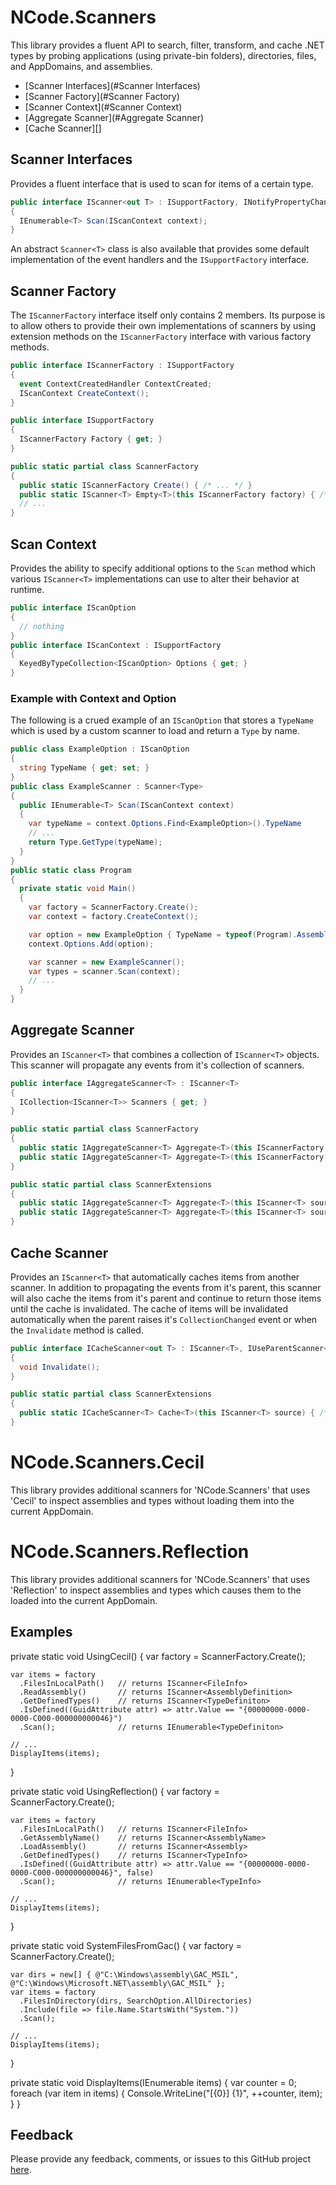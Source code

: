 # NCode.Scanners
This library provides a fluent API to search, filter, transform, and cache .NET types by probing applications (using private-bin folders), directories, files, and AppDomains, and assemblies.

* [Scanner Interfaces](#Scanner Interfaces)
* [Scanner Factory](#Scanner Factory)
* [Scanner Context](#Scanner Context)
* [Aggregate Scanner](#Aggregate Scanner)
* [Cache Scanner][]

## Scanner Interfaces
Provides a fluent interface that is used to scan for items of a certain type.

```cs
public interface IScanner<out T> : ISupportFactory, INotifyPropertyChanged, INotifyCollectionChanged, IFluentInterface
{
  IEnumerable<T> Scan(IScanContext context);
}
```

An abstract <code>Scanner&lt;T&gt;</code> class is also available that provides some default implementation of the event handlers and the <code>ISupportFactory</code> interface.

## Scanner Factory
The <code>IScannerFactory</code> interface itself only contains 2 members. Its purpose is to allow others to provide their own implementations of scanners by using extension methods on the <code>IScannerFactory</code> interface with various factory methods.

```cs
public interface IScannerFactory : ISupportFactory
{
  event ContextCreatedHandler ContextCreated;
  IScanContext CreateContext();
}

public interface ISupportFactory
{
  IScannerFactory Factory { get; }
}

public static partial class ScannerFactory
{
  public static IScannerFactory Create() { /* ... */ }
  public static IScanner<T> Empty<T>(this IScannerFactory factory) { /* ... */ }
  // ...
}
```

## Scan Context

Provides the ability to specify additional options to the <code>Scan</code> method which various <code>IScanner&lt;T&gt;</code> implementations can use to alter their behavior at runtime.

```cs
public interface IScanOption
{
  // nothing
}
public interface IScanContext : ISupportFactory
{
  KeyedByTypeCollection<IScanOption> Options { get; }
}
```

### Example with Context and Option
The following is a crued example of an <code>IScanOption</code> that stores a <code>TypeName</code> which is used by a custom scanner to load and return a <code>Type</code> by name.

```cs
public class ExampleOption : IScanOption
{
  string TypeName { get; set; }
}
public class ExampleScanner : Scanner<Type>
{
  public IEnumerable<T> Scan(IScanContext context)
  {
    var typeName = context.Options.Find<ExampleOption>().TypeName
    // ...
    return Type.GetType(typeName);
  }
}
public static class Program
{
  private static void Main()
  {
    var factory = ScannerFactory.Create();
    var context = factory.CreateContext();

    var option = new ExampleOption { TypeName = typeof(Program).AssemblyQualifiedName };
    context.Options.Add(option);

    var scanner = new ExampleScanner();
    var types = scanner.Scan(context);
    // ...
  }
}
```

## Aggregate Scanner
Provides an <code>IScanner&lt;T&gt;</code> that combines a collection of <code>IScanner&lt;T&gt;</code> objects. This scanner will propagate any events from it's collection of scanners.

```cs
public interface IAggregateScanner<T> : IScanner<T>
{
  ICollection<IScanner<T>> Scanners { get; }
}

public static partial class ScannerFactory
{
  public static IAggregateScanner<T> Aggregate<T>(this IScannerFactory factory, params IScanner<T>[] source) { /* ... */ }
  public static IAggregateScanner<T> Aggregate<T>(this IScannerFactory factory, IEnumerable<IScanner<T>> source) { /* ... */ }
}

public static partial class ScannerExtensions
{
  public static IAggregateScanner<T> Aggregate<T>(this IScanner<T> source, params IScanner<T>[] scanners) { /* ... */ }
  public static IAggregateScanner<T> Aggregate<T>(this IScanner<T> source, IEnumerable<IScanner<T>> scanners) { /* ... */ }
}
```

## Cache Scanner
Provides an <code>IScanner&lt;T&gt;</code> that automatically caches items from another scanner. In addition to propagating the events from it's parent, this scanner will also cache the items from it's parent and continue to return those items until the cache is invalidated. The cache of items will be invalidated automatically when the parent raises it's <code>CollectionChanged</code> event or when the <code>Invalidate</code> method is called.

```cs
public interface ICacheScanner<out T> : IScanner<T>, IUseParentScanner<T>
{
  void Invalidate();
}

public static partial class ScannerExtensions
{
  public static ICacheScanner<T> Cache<T>(this IScanner<T> source) { /* ... */ }
}
```

# NCode.Scanners.Cecil
This library provides additional scanners for 'NCode.Scanners' that uses 'Cecil' to inspect assemblies and types without loading them into the current AppDomain.

# NCode.Scanners.Reflection
This library provides additional scanners for 'NCode.Scanners' that uses 'Reflection' to inspect assemblies and types which causes them to the loaded into the current AppDomain.

## Examples
  private static void UsingCecil()
  {
    var factory = ScannerFactory.Create();

    var items = factory
      .FilesInLocalPath()   // returns IScanner<FileInfo>
      .ReadAssembly()       // returns IScanner<AssemblyDefinition>
      .GetDefinedTypes()    // returns IScanner<TypeDefiniton>
      .IsDefined((GuidAttribute attr) => attr.Value == "{00000000-0000-0000-C000-000000000046}")
      .Scan();              // returns IEnumerable<TypeDefiniton>

    // ...
    DisplayItems(items);
  }

  private static void UsingReflection()
  {
    var factory = ScannerFactory.Create();

    var items = factory
      .FilesInLocalPath()   // returns IScanner<FileInfo>
      .GetAssemblyName()    // returns IScanner<AssemblyName>
      .LoadAssembly()       // returns IScanner<Assembly>
      .GetDefinedTypes()    // returns IScanner<TypeInfo>
      .IsDefined((GuidAttribute attr) => attr.Value == "{00000000-0000-0000-C000-000000000046}", false)
      .Scan();              // returns IEnumerable<TypeInfo>

    // ...
    DisplayItems(items);
  }

  private static void SystemFilesFromGac()
  {
    var factory = ScannerFactory.Create();

    var dirs = new[] { @"C:\Windows\assembly\GAC_MSIL", @"C:\Windows\Microsoft.NET\assembly\GAC_MSIL" };
    var items = factory
      .FilesInDirectory(dirs, SearchOption.AllDirectories)
      .Include(file => file.Name.StartsWith("System."))
      .Scan();

    // ...
    DisplayItems(items);
  }

  private static void DisplayItems(IEnumerable<object> items)
  {
    var counter = 0;
    foreach (var item in items)
    {
      Console.WriteLine("[{0}] {1}", ++counter, item);
    }
  }

## Feedback
Please provide any feedback, comments, or issues to this GitHub project [here][1].

[1]: https://github.com/NCodeGroup/NCode.Scanners/issues
